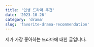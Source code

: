 ```yaml
---
title: '인생 드라마 추천'
date: '2023-10-26'
category: 'drama'
slug: 'favorite-drama-recommendation'
---
```


제가 가장 좋아하는 드라마에 대한 글입니다.

